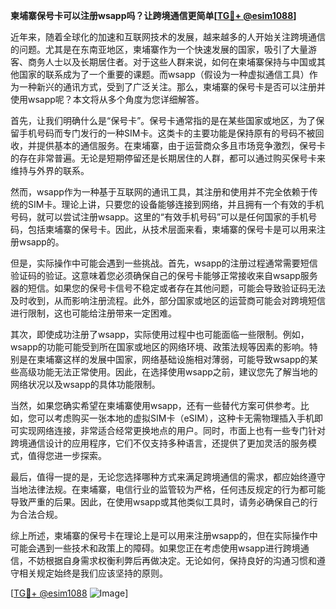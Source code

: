 **柬埔寨保号卡可以注册wsapp吗？让跨境通信更简单[[TG💪+ @esim1088](https://t.me/s/esim1088)]**

近年来，随着全球化的加速和互联网技术的发展，越来越多的人开始关注跨境通信的问题。尤其是在东南亚地区，柬埔寨作为一个快速发展的国家，吸引了大量游客、商务人士以及长期居住者。对于这些人群来说，如何在柬埔寨保持与中国或其他国家的联系成为了一个重要的课题。而wsapp（假设为一种虚拟通信工具）作为一种新兴的通讯方式，受到了广泛关注。那么，柬埔寨的保号卡是否可以注册并使用wsapp呢？本文将从多个角度为您详细解答。

首先，让我们明确什么是“保号卡”。保号卡通常指的是在某些国家或地区，为了保留手机号码而专门发行的一种SIM卡。这类卡的主要功能是保持原有的号码不被回收，并提供基本的通信服务。在柬埔寨，由于运营商众多且市场竞争激烈，保号卡的存在非常普遍。无论是短期停留还是长期居住的人群，都可以通过购买保号卡来维持与外界的联系。

然而，wsapp作为一种基于互联网的通讯工具，其注册和使用并不完全依赖于传统的SIM卡。理论上讲，只要您的设备能够连接到网络，并且拥有一个有效的手机号码，就可以尝试注册wsapp。这里的“有效手机号码”可以是任何国家的手机号码，包括柬埔寨的保号卡。因此，从技术层面来看，柬埔寨的保号卡是可以用来注册wsapp的。

但是，实际操作中可能会遇到一些挑战。首先，wsapp的注册过程通常需要短信验证码的验证。这意味着您必须确保自己的保号卡能够正常接收来自wsapp服务器的短信。如果您的保号卡信号不稳定或者存在其他问题，可能会导致验证码无法及时收到，从而影响注册流程。此外，部分国家或地区的运营商可能会对跨境短信进行限制，这也可能给注册带来一定困难。

其次，即使成功注册了wsapp，实际使用过程中也可能面临一些限制。例如，wsapp的功能可能受到所在国家或地区的网络环境、政策法规等因素的影响。特别是在柬埔寨这样的发展中国家，网络基础设施相对薄弱，可能导致wsapp的某些高级功能无法正常使用。因此，在选择使用wsapp之前，建议您先了解当地的网络状况以及wsapp的具体功能限制。

当然，如果您确实希望在柬埔寨使用wsapp，还有一些替代方案可供参考。比如，您可以考虑购买一张本地的虚拟SIM卡（eSIM），这种卡无需物理插入手机即可实现网络连接，非常适合经常更换地点的用户。同时，市面上也有一些专门针对跨境通信设计的应用程序，它们不仅支持多种语言，还提供了更加灵活的服务模式，值得您进一步探索。

最后，值得一提的是，无论您选择哪种方式来满足跨境通信的需求，都应始终遵守当地法律法规。在柬埔寨，电信行业的监管较为严格，任何违反规定的行为都可能导致严重的后果。因此，在使用wsapp或其他类似工具时，请务必确保自己的行为合法合规。

综上所述，柬埔寨的保号卡在理论上是可以用来注册wsapp的，但在实际操作中可能会遇到一些技术和政策上的障碍。如果您正在考虑使用wsapp进行跨境通信，不妨根据自身需求权衡利弊后再做决定。无论如何，保持良好的沟通习惯和遵守相关规定始终是我们应该坚持的原则。

[[TG💪+ @esim1088](https://t.me/s/esim1088) ![Image](https://i.postimg.cc/4NQfJmqS/Snipaste-2025-05-13-00-14-12.png)]